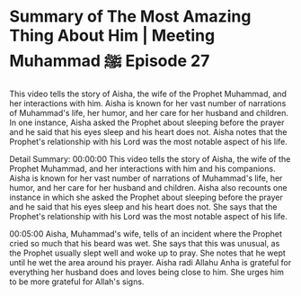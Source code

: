 # Summary of The Most Amazing Thing About Him | Meeting Muhammad ﷺ Episode 27

This video tells the story of Aisha, the wife of the Prophet Muhammad, and her interactions with him. Aisha is known for her vast number of narrations of Muhammad's life, her humor, and her care for her husband and children. In one instance, Aisha asked the Prophet about sleeping before the prayer and he said that his eyes sleep and his heart does not. Aisha notes that the Prophet's relationship with his Lord was the most notable aspect of his life.

Detail Summary: 
00:00:00
This video tells the story of Aisha, the wife of the Prophet Muhammad, and her interactions with him and his companions. Aisha is known for her vast number of narrations of Muhammad's life, her humor, and her care for her husband and children. Aisha also recounts one instance in which she asked the Prophet about sleeping before the prayer and he said that his eyes sleep and his heart does not. She says that the Prophet's relationship with his Lord was the most notable aspect of his life.

00:05:00
Aisha, Muhammad's wife, tells of an incident where the Prophet cried so much that his beard was wet. She says that this was unusual, as the Prophet usually slept well and woke up to pray. She notes that he wept until he wet the area around his prayer. Aisha radi Allahu Anha is grateful for everything her husband does and loves being close to him. She urges him to be more grateful for Allah's signs.

